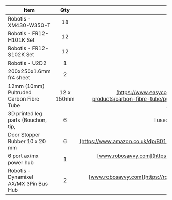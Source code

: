 | Item          | Qty           | potential supplier  |
| ------------- |:-------------:| -----:|
| Robotis - XM430-W350-T      | 18 | [en.robotis.com](http://en.robotis.com/shop_en/item.php?it_id=902-0124-000)|
| Robotis - FR12-H101K Set | 12 | [en.robotis.com](http://en.robotis.com/shop_en/item.php?it_id=903-0239-000)|
| Robotis - FR12-S102K Set | 12 | [en.robotis.com](http://en.robotis.com/shop_en/item.php?it_id=903-0242-000)|
| Robotis - U2D2 | 1 | [en.robotis.com](http://en.robotis.com/shop_en/item.php?it_id=902-0132-000)|
| 200x250x1.6mm fr4 sheet    | 2      |   I used [gaatech](https://www.gaatech.com) to cut the body fames  |
| 12mm (10mm) Pultruded Carbon Fibre Tube | 12 x 150mm     |   [www.easycomposites.co.uk](https://www.easycomposites.co.uk/#!/cured-carbon-fibre-products/carbon-fibre-tube/pultruded-carbon-fibre-tube/pultruded-carbon-fibre-tube-12mm-10mm.html)|
| 3D printed leg parts (Bouchon, tip,  | 6 | I used [Sculpteo's glass-filled-nylon-material](https://www.sculpteo.com/en/materials/sls-material/glass-filled-nylon-material/) |
| Door Stopper Rubber 10 x 20 mm |6| [www.amazon.co.uk](https://www.amazon.co.uk/dp/B01LET5XLG/ref=cm_sw_em_r_mt_dp_U_4--REbQNRPA9A )|
| 6 port ax/mx power hub | 1 | [www.robosavvy.com](https://robosavvy.com/store/6-port-ax-mx-power-hub.html)
| Robotis - Dynamixel AX/MX 3Pin Bus Hub | 2 | [www.robosavvy.com](https://robosavvy.com/store/robotis-dynamixel-ax-mx-3pin-bus-hub.html)
